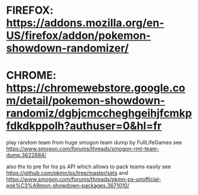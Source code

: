 # FIREFOX: https://addons.mozilla.org/en-US/firefox/addon/pokemon-showdown-randomizer/

# CHROME: https://chromewebstore.google.com/detail/pokemon-showdown-randomiz/dgbjcmccheghgeihjfcmkpfdkdkppolh?authuser=0&hl=fr

play random team from huge smogon team dump by FullLifeGames see https://www.smogon.com/forums/threads/smogon-rmt-team-dump.3622884/ 

also thx to pre for his ps API which allows to pack teams easily see https://github.com/pkmn/ps/tree/master/sets and https://www.smogon.com/forums/threads/pkmn-ps-unofficial-pok%C3%A9mon-showdown-packages.3671010/

